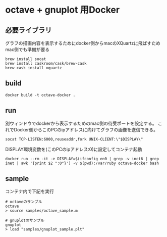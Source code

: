 # octave + gnuplot 用Docker

## 必要ライブラリ

グラフの描画内容を表示するためにdocker側からmacのXQuartzに飛ばすためmac側でも準備が要る

```
brew install socat
brew install caskroom/cask/brew-cask
brew cask install xquartz
```

## build

```
docker build -t octave-docker .
```

## run

別ウィンドウでdockerから表示するためのmac側の待受ポートを設定する。
これでDocker側からこのPCのipアドレスに向けてグラフの画像を送信できる。
```
socat TCP-LISTEN:6000,reuseaddr,fork UNIX-CLIENT:\"$DISPLAY\"
```

DISPLAY環境変数を(このPCのipアドレス:0)に設定してコンテナ起動
```
docker run --rm -it -e DISPLAY=$(ifconfig en0 | grep -v inet6 | grep inet | awk '{print $2 ":0"}') -v $(pwd):/var/ruby octave-docker bash
```

## sample

コンテナ内で下記を実行
```
# octaveのサンプル
octave
> source samples/octave_sample.m

# gnuplotのサンプル
gnuplot
> load "samples/gnuplot_sample.plt"
```
